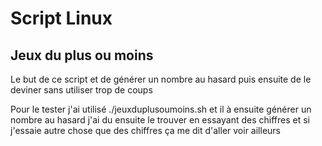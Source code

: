 # Script Linux


## Jeux du plus ou moins

Le but de ce script et de générer un nombre au hasard puis ensuite de le deviner sans utiliser trop de coups 

Pour le tester j'ai utilisé ./jeuxduplusoumoins.sh et il à ensuite générer un nombre au hasard j'ai du ensuite le trouver en essayant des chiffres et si j'essaie autre chose que des chiffres ça me dit d'aller voir ailleurs

